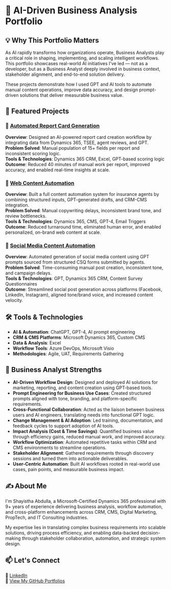 # 🤖 AI-Driven Business Analysis Portfolio

## 💡 Why This Portfolio Matters  
As AI rapidly transforms how organizations operate, Business Analysts play a critical role in shaping, implementing, and scaling intelligent workflows. This portfolio showcases real-world AI initiatives I've led — not as a developer, but as a Business Analyst deeply involved in business context, stakeholder alignment, and end-to-end solution delivery.

These projects demonstrate how I used GPT and AI tools to automate manual content operations, improve data accuracy, and design prompt-driven solutions that deliver measurable business value.

## 📁 Featured Projects

### 📌 [Automated Report Card Generation](https://github.com/shayisthaabdulla/Automated_Report_Card_AI-Integration)
**Overview**: Designed an AI-powered report card creation workflow by integrating data from Dynamics 365, TSEE, agent reviews, and GPT.  
**Problem Solved**: Manual population of 15+ fields per report and inconsistent scoring logic.  
**Tools & Technologies**: Dynamics 365 CRM, Excel, GPT-based scoring logic  
**Outcome**: Reduced 40 minutes of manual work per report, improved accuracy, and enabled real-time insights at scale.

### 📌 [Web Content Automation](https://github.com/shayisthaabdulla/Web_Content_Automation_AI)
**Overview**: Built a full content automation system for insurance agents by combining structured inputs, GPT-generated drafts, and CRM-CMS integration.  
**Problem Solved**: Manual copywriting delays, inconsistent brand tone, and review bottlenecks.  
**Tools & Technologies**: Dynamics 365, CMS, GPT-4, Email Triggers  
**Outcome**: Reduced turnaround time, eliminated human error, and enabled personalized, on-brand web content at scale.

### 📌 [Social Media Content Automation](https://github.com/shayisthaabdulla/Social_Media_Content_Automation_CSQ_GBT_Workflow)
**Overview**: Automated generation of social media content using GPT prompts sourced from structured CSQ forms submitted by agents.  
**Problem Solved**: Time-consuming manual post creation, inconsistent tone, and campaign delays.  
**Tools & Technologies**: GPT, Dynamics 365 CRM, Content Survey Questionnaires  
**Outcome**: Streamlined social post generation across platforms (Facebook, LinkedIn, Instagram), aligned tone/brand voice, and increased content velocity.

## 🛠 Tools & Technologies  
- **AI & Automation**: ChatGPT, GPT-4, AI prompt engineering  
- **CRM & CMS Platforms**: Microsoft Dynamics 365, Custom CMS  
- **Data & Analysis**: Excel
- **Workflow Tools**: Azure DevOps, Microsoft Visio  
- **Methodologies**: Agile, UAT, Requirements Gathering

## 💪 Business Analyst Strengths  
- **AI-Driven Workflow Design**: Designed and deployed AI solutions for marketing, reporting, and content creation using GPT-based tools.  
- **Prompt Engineering for Business Use Cases**: Created structured prompts aligned with tone, branding, and platform-specific requirements.  
- **Cross-Functional Collaboration**: Acted as the liaison between business users and AI engineers, translating needs into functional GPT logic.  
- **Change Management & AI Adoption**: Led training, documentation, and feedback cycles to support adoption of AI tools.  
- **Impact Analysis (Cost & Time Savings)**: Quantified business value through efficiency gains, reduced manual work, and improved accuracy.  
- **Workflow Optimization**: Automated repetitive tasks within CRM and CMS environments to streamline operations.  
- **Stakeholder Alignment**: Gathered requirements through discovery sessions and turned them into actionable deliverables.  
- **User-Centric Automation**: Built AI workflows rooted in real-world use cases, pain points, and measurable business impact.

## ✍️ About Me  
I'm Shayistha Abdulla, a Microsoft-Certified Dynamics 365 professional with 9+ years of experience delivering business analysis, workflow automation, and cross-platform enhancements across CRM, CMS, Digital Marketing, PropTech, and IT Consulting industries.

My expertise lies in translating complex business requirements into scalable solutions, driving process efficiency, and enabling data-backed decision-making through stakeholder collaboration, automation, and strategic system design.

## 📫 Let's Connect  
💼 [LinkedIn](https://linkedin.com/in/shayisthaabdulla)  
📂 [View My GitHub Portfolios](https://github.com/shayisthaabdulla)
